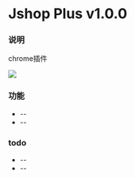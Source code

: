 # Jshop Plus v1.0.0

### 说明

chrome插件

![](https://img12.360buyimg.com/opr/jfs/t4591/34/1254510639/427500/a6a029c/58db852cN3a58cc53.png)

### 功能

* --
* --

### todo

* --
* --
